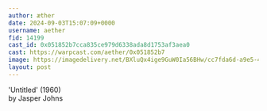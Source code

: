 ```yaml
---
author: æther
date: 2024-09-03T15:07:09+0000
username: aether
fid: 14199
cast_id: 0x051852b7cca835ce979d6338ada8d1753af3aea0
cast: https://warpcast.com/aether/0x051852b7
image: https://imagedelivery.net/BXluQx4ige9GuW0Ia56BHw/cc7fda6d-a9e5-4697-bad1-ea439cc53f00/original
layout: post
---
```

'Untitled' (1960)   
by Jasper Johns  

<img src='https://imagedelivery.net/BXluQx4ige9GuW0Ia56BHw/cc7fda6d-a9e5-4697-bad1-ea439cc53f00/original' alt='' referrerpolicy='no-referrer'/>